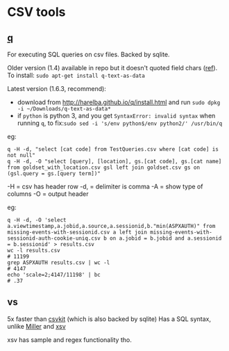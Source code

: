 # CSV tools

## [q](http://harelba.github.io/q/)

For executing SQL queries on csv files. Backed by sqlite.

Older version (1.4) available in repo but it doesn't quoted field chars ([ref](https://github.com/harelba/q/issues/56)). To install: `sudo apt-get install q-text-as-data`

Latest version (1.6.3, recommend):

- download from http://harelba.github.io/q/install.html and run `sudo dpkg -i ~/Downloads/q-text-as-data*`
- if `python` is python 3, and you get `SyntaxError: invalid syntax` when running `q`, to fix:`sudo sed -i 's/env python$/env python2/' /usr/bin/q`

eg:

```
q -H -d, "select [cat code] from TestQueries.csv where [cat code] is not null"
q -H -d, -O "select [query], [location], gs.[cat code], gs.[cat name] from goldset_with_location.csv gsl left join goldset.csv gs on (gsl.query = gs.[query term])"
```

-H = csv has header row
-d, = delimiter is comma
-A = show type of columns
-O = output header

eg:

```
q -H -d, -O 'select a.viewtimestamp,a.jobid,a.source,a.sessionid,b."min(ASPXAUTH)" from missing-events-with-sessionid.csv a left join missing-events-with-sessionid-auth-cookie-uniq.csv b on a.jobid = b.jobid and a.sessionid = b.sessionid' > results.csv
wc -l results.csv
# 11199
grep ASPXAUTH results.csv | wc -l
# 4147
echo 'scale=2;4147/11198' | bc
# .37
```

## vs

5x faster than [csvkit](http://csvkit.readthedocs.io/en/1.0.2/) (which is also backed by sqlite)
Has a SQL syntax, unlike [Miller](http://johnkerl.org/miller/doc/) and [xsv](https://github.com/BurntSushi/xsv)

xsv has sample and regex functionality tho.
